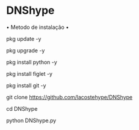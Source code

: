 # DNShype

• Metodo de instalação •


pkg update -y

pkg upgrade -y

pkg install python -y

pkg install figlet -y

pkg install git -y 

git clone https://github.com/lacostehype/DNShype

cd DNShype

python DNShype.py
